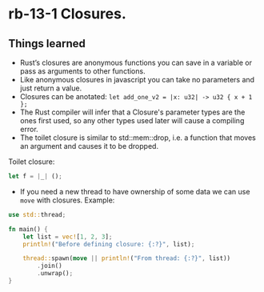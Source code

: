 # rb-13-1 Closures.

## Things learned

- Rust’s closures are anonymous functions you can save in
  a variable or pass as arguments to other functions.
- Like anonymous closures in javascript you can take no parameters
  and just return a value.
- Closures can be anotated:
  `let add_one_v2 = |x: u32| -> u32 { x + 1 };`
- The Rust compiler will infer that a Closure's parameter types
  are the ones first used, so any other types used later will cause
  a compiling error.
- The toilet closure is similar to std::mem::drop, i.e. a function
  that moves an argument and causes it to be dropped.

Toilet closure:

```rust
let f = |_| ();
```

- If you need a new thread to have ownership of some data we can
  use `move` with closures. Example:

```rust
use std::thread;

fn main() {
    let list = vec![1, 2, 3];
    println!("Before defining closure: {:?}", list);

    thread::spawn(move || println!("From thread: {:?}", list))
        .join()
        .unwrap();
}
```
